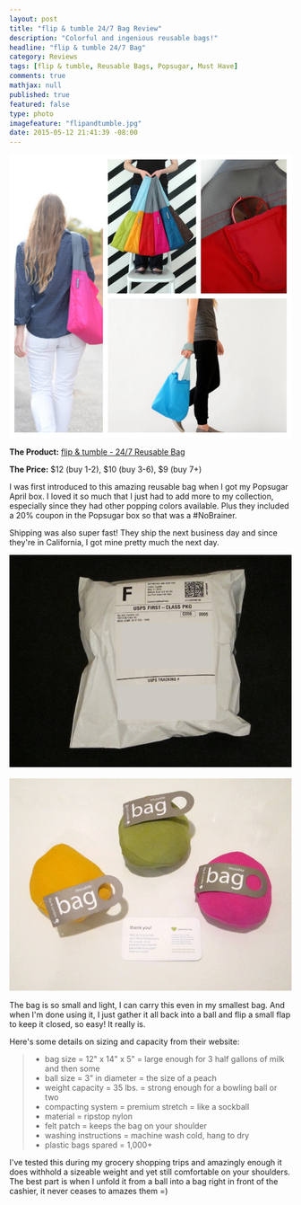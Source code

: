 ```yaml
---
layout: post
title: "flip & tumble 24/7 Bag Review"
description: "Colorful and ingenious reusable bags!"
headline: "flip & tumble 24/7 Bag"
category: Reviews
tags: [flip & tumble, Reusable Bags, Popsugar, Must Have]
comments: true
mathjax: null
published: true
featured: false
type: photo
imagefeature: "flipandtumble.jpg"
date: 2015-05-12 21:41:39 -08:00
---
```


![flip&tumble collage](/images/flipandtumblecollage.jpg)
<p><b>The Product:</b> <a href="http://www.flipandtumble.com/shop/247bag/shop247.php">flip & tumble - 24/7 Reusable Bag</a></p>
<p><b>The Price:</b> $12 (buy 1-2), $10 (buy 3-6), $9 (buy 7+)</p>

<p>I was first introduced to this amazing reusable bag when I got my Popsugar April box. 
I loved it so much that I just had to add more to my collection, especially since they had other popping colors available. 
Plus they included a 20% coupon in the Popsugar box so that was a #NoBrainer.</p>

<p>Shipping was also super fast! They ship the next business day and since they're in California, I got mine pretty much the next day.</p>

![flip&tumble packaging](/images/flipandtumblepackaging.jpg)
<br>
<br>
![flip&tumble](/images/flipandtumble.jpg)
<p>The bag is so small and light, I can carry this even in my smallest bag.
And when I'm done using it, I just gather it all back into a ball and flip a small flap to keep it closed, so easy! 
It really is.</p>

<p>Here's some details on sizing and capacity from their website:</p>
<blockquote>
<ul>
<li>bag size = 12" x 14" x 5" = large enough for 3 half gallons of milk and then some</li>
<li>ball size = 3" in diameter = the size of a peach</li>
<li>weight capacity = 35 lbs. = strong enough for a bowling ball or two</li>
<li>compacting system = premium stretch = like a sockball</li>
<li>material = ripstop nylon</li>
<li>felt patch = keeps the bag on your shoulder</li>
<li>washing instructions = machine wash cold, hang to dry</li>
<li>plastic bags spared = 1,000+</li>
</ul>
</blockquote>

<p>I've tested this during my grocery shopping trips and amazingly enough it does withhold a sizeable weight and yet still comfortable on your shoulders. The best part is when I unfold it from a ball into a bag right in front of the cashier, it never ceases to amazes them =)</p>
